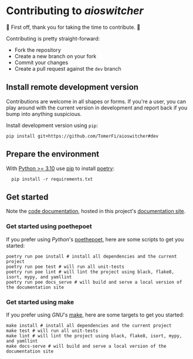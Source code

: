 # Contributing to *aioswitcher*

:clap: First off, thank you for taking the time to contribute. :clap:

Contributing is pretty straight-forward:

- Fork the repository
- Create a new branch on your fork
- Commit your changes
- Create a pull request against the `dev` branch

## Install remote development version

Contributions are welcome in all shapes or forms.
If you're a user, you can play around with the current version in development and report back if you bump into anything
suspicious.

Install development version using `pip`:

```shell
pip install git+https://github.com/TomerFi/aioswitcher#dev
```

## Prepare the environment

With [Python >= 3.10][python-site] use [pip][pip-docs] to install [poetry][poetry-site]:

```shell
  pip install -r requirements.txt
```

## Get started

Note the [code documentation][aioswitcher-code-docs], hosted in this project's [documentation site][aioswitcher-docs-site].<br/>

### Get started using poethepoet

If you prefer using *Python*'s [poethepoet][poethepoet-site], here are some scripts to get you started:

```shell
poetry run poe install # install all dependencies and the current project
poetry run poe test # will run all unit-tests
poetry run poe lint # will lint the project using black, flake8, isort, mypy, and yamllint
poetry run poe docs_serve # will build and serve a local version of the documentation site
```

### Get started using make

If you prefer using *GNU*'s [make][make-manual], here are some targets to get you started:

```shell
make install # install all dependencies and the current project
make test # will run all unit-tests
make lint # will lint the project using black, flake8, isort, mypy, and yamllint
make docs-serve # will build and serve a local version of the documentation site
```

<!-- Links -->
[aioswitcher-code-docs]: https://aioswitcher.tomfi.info/codedocs/
[aioswitcher-docs-site]: https://aioswitcher.tomfi.info/
[make-manual]: https://www.gnu.org/software/make/manual/make.html
[pip-docs]: https://pypi.org/project/pip/
[poethepoet-site]: https://github.com/nat-n/poethepoet
[poetry-site]: https://poetry.eustace.io/
[python-site]: https://www.python.org/
